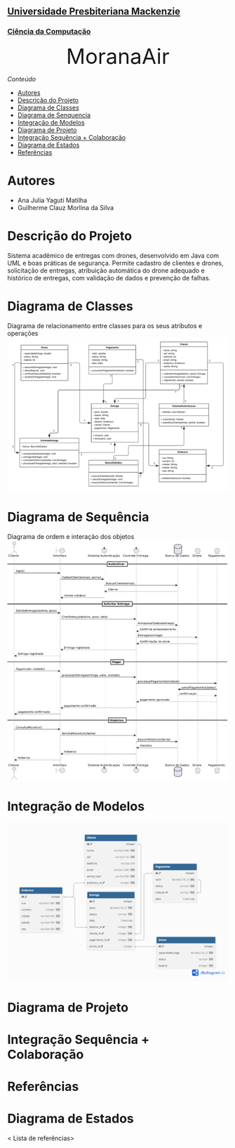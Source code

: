 <h2><a href= "https://www.mackenzie.br">Universidade Presbiteriana Mackenzie</a></h2>
<h3><a href= "https://www.mackenzie.br/graduacao/sao-paulo-higienopolis/sistemas-de-informacao">Ciência da Computação</a></h3>


<font size="+12"><center>
MoranaAir</center></font>

*Conteúdo*

- [Autores](#Autores)
- [Descrição do Projeto](#Descrição-do-Projeto)
- [Diagrama de Classes](#Diagrama-de-Classes)
- [Diagrama de Senquencia](#Diagrama-de-Sequência)
- [Integração de Modelos](#Integração-de-Modelos)
- [Diagrama de Projeto](#Diagrama-de-Projeto)
- [Integração Sequência + Colaboração](#Integração-Sequência-+-Colaboração)
- [Diagrama de Estados](#Diagrama-de-Estados)
- [Referências](#Referências)


# Autores

* Ana Julia Yaguti Matilha
* Guilherme Clauz Morlina da Silva

# Descrição do Projeto

Sistema acadêmico de entregas com drones, desenvolvido em Java com UML e boas práticas de segurança. Permite cadastro de clientes e drones, solicitação de entregas, atribuição automática do drone adequado e histórico de entregas, com validação de dados e prevenção de falhas.

# Diagrama de Classes

Diagrama de relacionamento entre classes para os seus atributos e operações
![alt text](assets/image.png)

# Diagrama de Sequência

Diagrama de ordem e interação dos objetos
![alt text](assets/image-1.png)

# Integração de Modelos
![alt text](assets/image-2.png)

# Diagrama de Projeto

# Integração Sequência + Colaboração

# Referências

# Diagrama de Estados

&lt; Lista de referências&gt;